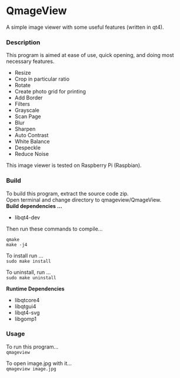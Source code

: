 # QmageView
A simple image viewer with some useful features (written in qt4).

### Description
This program is aimed at ease of use, quick opening, and doing most necessary features.  

 * Resize  
 * Crop in particular ratio  
 * Rotate  
 * Create photo grid for printing  
 * Add Border  
 * Filters  
  * Grayscale  
  * Scan Page  
  * Blur  
  * Sharpen  
  * Auto Contrast  
  * White Balance
  * Despeckle  
  * Reduce Noise  

This image viewer is tested on Raspberry Pi (Raspbian).  

### Build
To build this program, extract the source code zip.  
Open terminal and change directory to qmageview/QmageView.  
**Build dependencies ...**  
 * libqt4-dev  

Then run these commands to compile...  
```
qmake  
make -j4  
```

To install run ...  
`sudo make install`  

To uninstall, run ...  
`sudo make uninstall`  

**Runtime Dependencies**  
* libqtcore4  
* libqtgui4  
* libqt4-svg  
* libgomp1


### Usage
To run this program...  
`qmageview`

To open image.jpg with it...  
`qmageview image.jpg`  
